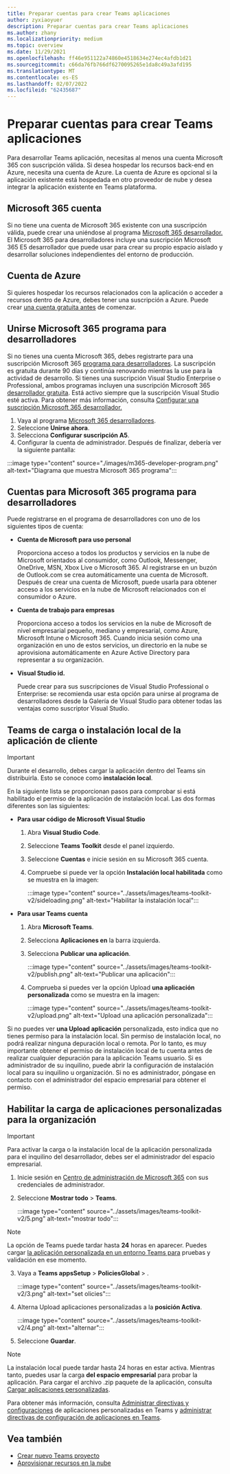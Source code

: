 ```yaml
---
title: Preparar cuentas para crear Teams aplicaciones
author: zyxiaoyuer
description: Preparar cuentas para crear Teams aplicaciones
ms.author: zhany
ms.localizationpriority: medium
ms.topic: overview
ms.date: 11/29/2021
ms.openlocfilehash: ff46e951122a74860e4518634e274ec4afdb1d21
ms.sourcegitcommit: c66da76fb766df6270095265e1da8c49a3afd195
ms.translationtype: MT
ms.contentlocale: es-ES
ms.lasthandoff: 02/07/2022
ms.locfileid: "62435687"
---
```

# <a name="prepare-accounts-to-build-teams-apps"></a>Preparar cuentas para crear Teams aplicaciones

Para desarrollar Teams aplicación, necesitas al menos una cuenta Microsoft 365 con suscripción válida. Si desea hospedar los recursos back-end en Azure, necesita una cuenta de Azure. La cuenta de Azure es opcional si la aplicación existente está hospedada en otro proveedor de nube y desea integrar la aplicación existente en Teams plataforma.

## <a name="microsoft-365-account"></a>Microsoft 365 cuenta

Si no tiene una cuenta de Microsoft 365 existente con una suscripción válida, puede crear una uniéndose al programa [Microsoft 365 desarrollador.](https://developer.microsoft.com/microsoft-365/dev-program) El Microsoft 365 para desarrolladores incluye una suscripción Microsoft 365 E5 desarrollador que puede usar para crear su propio espacio aislado y desarrollar soluciones independientes del entorno de producción.

## <a name="azure-account"></a>Cuenta de Azure

Si quieres hospedar los recursos relacionados con la aplicación o acceder a recursos dentro de Azure, debes tener una suscripción a Azure. Puede crear [una cuenta gratuita antes](https://azure.microsoft.com/free/) de comenzar.

## <a name="join-microsoft-365-developer-program"></a>Unirse Microsoft 365 programa para desarrolladores 

Si no tienes una cuenta Microsoft 365, debes registrarte para una suscripción Microsoft 365 [programa para desarrolladores](https://developer.microsoft.com/microsoft-365/dev-program). La suscripción es gratuita durante 90 días y continúa renovando mientras la use para la actividad de desarrollo. Si tienes una suscripción Visual Studio Enterprise o Professional, ambos programas incluyen una suscripción Microsoft 365 [desarrollador gratuita](https://aka.ms/MyVisualStudioBenefits). Está activo siempre que la suscripción Visual Studio esté activa. Para obtener más información, consulta [Configurar una suscripción Microsoft 365 desarrollador.](https://developer.microsoft.com/microsoft-365/dev-program)

1. Vaya al programa [Microsoft 365 desarrolladores](https://developer.microsoft.com/microsoft-365/dev-program).
2. Seleccione **Unirse ahora**.
3. Selecciona **Configurar suscripción A5**.
4. Configurar la cuenta de administrador. Después de finalizar, debería ver la siguiente pantalla:

:::image type="content" source="./images/m365-developer-program.png" alt-text="Diagrama que muestra Microsoft 365 programa":::

## <a name="accounts-for-microsoft-365-developer-program"></a>Cuentas para Microsoft 365 programa para desarrolladores

Puede registrarse en el programa de desarrolladores con uno de los siguientes tipos de cuenta:

- **Cuenta de Microsoft para uso personal** 

  Proporciona acceso a todos los productos y servicios en la nube de Microsoft orientados al consumidor, como Outlook, Messenger, OneDrive, MSN, Xbox Live o Microsoft 365. Al registrarse en un buzón de Outlook.com se crea automáticamente una cuenta de Microsoft. Después de crear una cuenta de Microsoft, puede usarla para obtener acceso a los servicios en la nube de Microsoft relacionados con el consumidor o Azure.

- **Cuenta de trabajo para empresas**

  Proporciona acceso a todos los servicios en la nube de Microsoft de nivel empresarial pequeño, mediano y empresarial, como Azure, Microsoft Intune o Microsoft 365. Cuando inicia sesión como una organización en uno de estos servicios, un directorio en la nube se aprovisiona automáticamente en Azure Active Directory para representar a su organización.

- **Visual Studio id.**

  Puede crear para sus suscripciones de Visual Studio Professional o Enterprise: se recomienda usar esta opción para unirse al programa de desarrolladores desde la Galería de Visual Studio para obtener todas las ventajas como suscriptor Visual Studio.

## <a name="teams-customer-app-upload-or-sideload-permission"></a>Teams de carga o instalación local de la aplicación de cliente

> [!IMPORTANT]
> Durante el desarrollo, debes cargar la aplicación dentro del Teams sin distribuirla. Esto se conoce como **instalación local**.

En la siguiente lista se proporcionan pasos para comprobar si está habilitado el permiso de la aplicación de instalación local. Las dos formas diferentes son las siguientes:

* **Para usar código de Microsoft Visual Studio**

    1. Abra **Visual Studio Code**.
    1. Seleccione **Teams Toolkit** desde el panel izquierdo.
    1. Seleccione **Cuentas** e inicie sesión en su Microsoft 365 cuenta.
    1. Compruebe si puede ver la opción **Instalación local habilitada** como se muestra en la imagen:

       :::image type="content" source="../assets/images/teams-toolkit-v2/sideloading.png" alt-text="Habilitar la instalación local":::

* **Para usar Teams cuenta**

    1. Abra **Microsoft Teams**.
    2. Selecciona **Aplicaciones en** la barra izquierda.
    3. Selecciona **Publicar una aplicación**.

       :::image type="content" source="../assets/images/teams-toolkit-v2/publish.png" alt-text="Publicar una aplicación":::

    4. Comprueba si puedes ver la opción Upload **una aplicación personalizada** como se muestra en la imagen:

       :::image type="content" source="../assets/images/teams-toolkit-v2/upload.png" alt-text="Upload una aplicación personalizada":::

Si no puedes ver **una Upload aplicación** personalizada, esto indica que no tienes permiso para la instalación local. Sin permiso de instalación local, no podrá realizar ninguna depuración local o remota. Por lo tanto, es muy importante obtener el permiso de instalación local de tu cuenta antes de realizar cualquier depuración para la aplicación Teams usuario. Si es administrador de su inquilino, puede abrir la configuración de instalación local para su inquilino u organización. Si no es administrador, póngase en contacto con el administrador del espacio empresarial para obtener el permiso.

## <a name="enable-custom-app-uploading-for-your-organization"></a>Habilitar la carga de aplicaciones personalizadas para la organización

> [!IMPORTANT]
> Para activar la carga o la instalación local de la aplicación personalizada para el inquilino del desarrollador, debes ser el administrador del espacio empresarial.

1. Inicie sesión en [Centro de administración de Microsoft 365](https://admin.microsoft.com/Adminportal/Home?source=applauncher#/homepage#/) con sus credenciales de administrador.

2. Seleccione **Mostrar todo** >  **Teams**.

   :::image type="content" source="../assets/images/teams-toolkit-v2/5.png" alt-text="mostrar todo":::

> [!NOTE]
> La opción de Teams puede tardar hasta **24** horas en  aparecer. Puedes cargar [la aplicación personalizada en un entorno Teams para](/microsoftteams/upload-custom-apps) pruebas y validación en ese momento.

3. Vaya a **Teams appsSetup** >  **PoliciesGlobal** > .

   :::image type="content" source="../assets/images/teams-toolkit-v2/3.png" alt-text="set olicies":::

4. Alterna Upload aplicaciones personalizadas a la **posición Activa**.

   :::image type="content" source="../assets/images/teams-toolkit-v2/4.png" alt-text="alternar":::

5. Seleccione **Guardar**. 

> [!Note]
> La instalación local puede tardar hasta 24 horas en estar activa. Mientras tanto, puedes usar la carga **del espacio empresarial** para probar la aplicación. Para cargar el archivo .zip paquete de la aplicación, consulta [Cargar aplicaciones personalizadas](/microsoftteams/teams-app-setup-policies).

Para obtener más información, consulta [Administrar directivas y configuraciones](/microsoftteams/teams-custom-app-policies-and-settings) de aplicaciones personalizadas en Teams y [administrar directivas de configuración de aplicaciones en Teams](/microsoftteams/teams-app-setup-policies).

## <a name="see-also"></a>Vea también

* [Crear nuevo Teams proyecto](create-new-project.md)
* [Aprovisionar recursos en la nube](provision.md)
